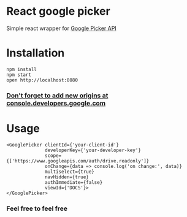 React google picker
===================
Simple react wrapper for [Google Picker API](https://developers.google.com/picker/docs/)

Installation 
============
```
npm install
npm start  
open http://localhost:8080 
```

### [Don't forget to add new origins at console.developers.google.com](https://console.developers.google.com)

Usage
=====
```
<GooglePicker clientId={'your-client-id'}
              developerKey={'your-developer-key'}
              scope={['https://www.googleapis.com/auth/drive.readonly']}
              onChange={data => console.log('on change:', data)}
              multiselect={true}
              navHidden={true}
              authImmediate={false}
              viewId={'DOCS'}>
</GooglePicker>                    
```

### Feel free to feel free